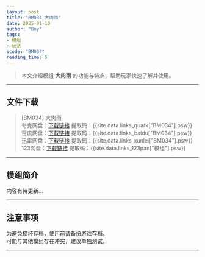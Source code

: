 ```yaml
---
layout: post
title: "BM034 大肉雨"
date: 2025-01-10
author: "Bny"
tags: 
- 模组
- 玩法
scode: "BM034"
reading_time: 5
---
```


> 本文介绍模组 **大肉雨** 的功能与特点，帮助玩家快速了解并使用。

---

## 文件下载

> [BM034] 大肉雨  
夸克网盘：[下载链接]({{site.data.links_quark["BM034"].url}}) 提取码：{{site.data.links_quark["BM034"].psw}}  
百度网盘：[下载链接]({{site.data.links_baidu["BM034"].url}}) 提取码：{{site.data.links_baidu["BM034"].psw}}  
迅雷网盘：[下载链接]({{site.data.links_xunlei["BM034"].url}}) 提取码：{{site.data.links_xunlei["BM034"].psw}}  
123网盘：[下载链接]({{site.data.links_123pan["模组"].url}}) 提取码：{{site.data.links_123pan["模组"].psw}}  

---

## 模组简介

>  
内容有待更新...  

---

## 注意事项

>  
为避免损坏存档，使用前请备份游戏存档。  
可能与其他模组存在冲突，建议单独测试。  

---

